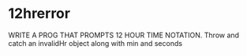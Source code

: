 # 12hrerror
  WRITE A PROG THAT PROMPTS 12 HOUR TIME NOTATION.  Throw and catch an invalidHr object along with min and seconds 
